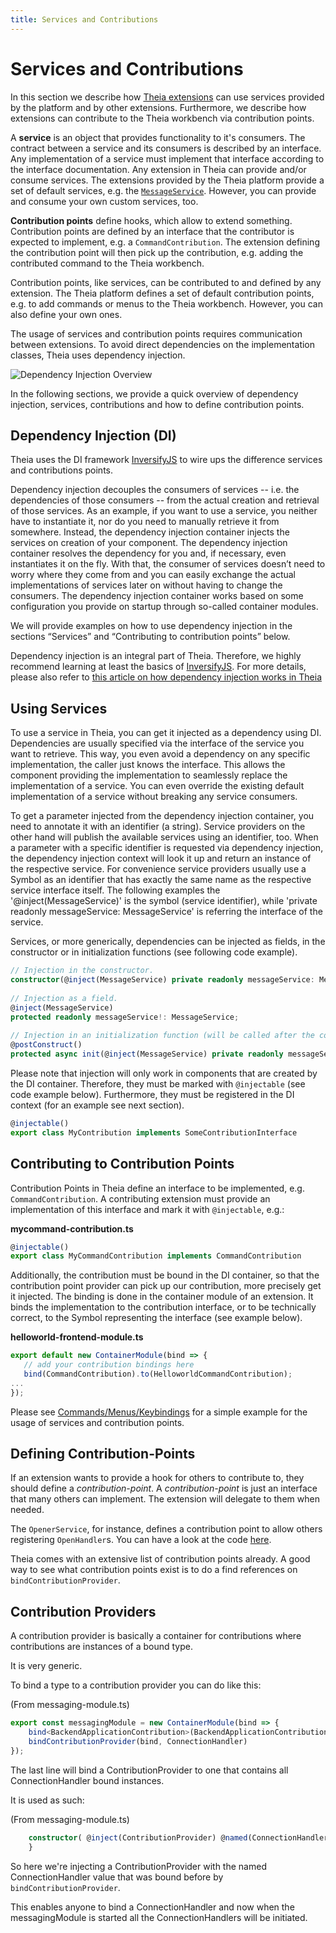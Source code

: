 ```yaml
---
title: Services and Contributions
---
```


# Services and Contributions

In this section we describe how [Theia extensions](https://theia-ide.org/docs/extensions#theia-extensions) can use services provided by the platform and by other extensions. Furthermore, we describe how extensions can contribute to the Theia workbench via contribution points.

A **service** is an object that provides functionality to it's consumers. The contract between a service and its consumers is described by an interface. Any implementation of a service must implement that interface according to the interface documentation. Any extension in Theia can provide and/or consume services. The extensions provided by the Theia platform provide a set of default services, e.g. the [`MessageService`](https://theia-ide.org/docs/message_service/). However, you can provide and consume your own custom services, too.

**Contribution points** define hooks, which allow to extend something. Contribution points are defined by an interface that the contributor is expected to implement, e.g. a `CommandContribution`. The extension defining the contribution point will then pick up the contribution, e.g. adding the contributed command to the Theia workbench.

Contribution points, like services, can be contributed to and defined by any extension. The Theia platform defines a set of default contribution points, e.g. to add commands or menus to the Theia workbench. However, you can also define your own ones.

The usage of services and contribution points requires communication between extensions. To avoid direct dependencies on the implementation classes, Theia uses dependency injection.

<img src="/dependency-injection.png" alt="Dependency Injection Overview" style="max-width: 525px">

In the following sections, we provide a quick overview of dependency injection, services, contributions and how to define contribution points.

## Dependency Injection (DI)

Theia uses the DI framework [InversifyJS](http://inversify.io/) to wire ups the difference services and contributions points.

Dependency injection decouples the consumers of services -- i.e. the dependencies of those consumers -- from the actual creation and retrieval of those services. As an example, if you want to use a service, you neither have to instantiate it, nor do you need to manually retrieve it from somewhere. Instead, the dependency injection container injects the services on creation of your component. The dependency injection container resolves the dependency for you and, if necessary, even instantiates it on the fly. With that, the consumer of services doesn’t need to worry where they come from and you can easily exchange the actual implementations of services later on without having to change the consumers. The dependency injection container works based on some configuration you provide on startup through so-called container modules.

We will provide examples on how to use dependency injection in the sections “Services” and “Contributing to contribution points” below.

Dependency injection is an integral part of Theia. Therefore, we highly recommend learning at
least the basics of [InversifyJS](http://inversify.io/). For more details, please also refer to [this article on how dependency injection works in Theia](https://eclipsesource.com/blogs/2018/11/28/how-to-inversify-in-eclipse-theia/)

## Using Services

To use a service in Theia, you can get it injected as a dependency using DI. Dependencies are usually specified via the interface of the service you want to retrieve. This way, you even avoid a dependency on any specific implementation, the caller just knows the interface. This allows the component providing the implementation to seamlessly replace the implementation of a service. You can even override the existing default implementation of a service without breaking any service consumers.

To get a parameter injected from the dependency injection container, you need to annotate it with an identifier (a string). Service providers on the other hand will publish the available services using an identifier, too. When a parameter with a specific identifier is requested via dependency injection, the dependency injection context will look it up and return an instance of the respective service. For convenience service providers usually use a Symbol as an identifier that has exactly the same name as the respective service interface itself. The following examples the '@inject(MessageService)' is the symbol (service identifier), while 'private readonly messageService: MessageService' is referring the interface of the service.

Services, or more generically, dependencies can be injected as fields, in the constructor or in initialization functions (see following code example).

```typescript
// Injection in the constructor.
constructor(@inject(MessageService) private readonly messageService: MessageService) { }
 
// Injection as a field.
@inject(MessageService)
protected readonly messageService!: MessageService;
 
// Injection in an initialization function (will be called after the constructor and after injecting fields.
@postConstruct()
protected async init(@inject(MessageService) private readonly messageService: MessageService) { }
```

Please note that injection will only work in components that are created by the DI container. Therefore, they must be marked with `@injectable` (see code example below). Furthermore, they must be registered in the DI context (for an example see next section).

```typescript
@injectable()
export class MyContribution implements SomeContributionInterface
```

## Contributing to Contribution Points

Contribution Points in Theia define an interface to be implemented, e.g. `CommandContribution`. A contributing extension must provide an implementation of this interface and mark it with `@injectable`, e.g.:

**mycommand-contribution.ts**
```typescript
@injectable()
export class MyCommandContribution implements CommandContribution
```

Additionally, the contribution must be bound in the DI container, so that the contribution point provider can pick up our contribution, more precisely get it injected. The binding is done in the container module of an extension. It binds the implementation to the contribution interface, or to be technically correct, to the Symbol representing the interface (see example below).

**helloworld-frontend-module.ts**
```typescript
export default new ContainerModule(bind => {
   // add your contribution bindings here
   bind(CommandContribution).to(HelloworldCommandContribution);
...
});
```

Please see [Commands/Menus/Keybindings](https://theia-ide.org/docs/commands_keybindings/) for a simple example for the usage of services and contribution points.

## Defining Contribution-Points

If an extension wants to provide a hook for others to contribute to, they
should define a _contribution-point_. A _contribution-point_ is just an
interface that many others can implement. The extension will delegate to them
when needed.

The `OpenerService`, for instance, defines a contribution point to allow others
registering `OpenHandler`s. You can have a look at the code
[here](https://github.com/eclipse-theia/theia/blob/master/packages/core/src/browser/opener-service.ts).

Theia comes with an extensive list of contribution points already. A good way
to see what contribution points exist is to do a find references on
`bindContributionProvider`.

## Contribution Providers

A contribution provider is basically a container for contributions where
contributions are instances of a bound type.

It is very generic.

To bind a type to a contribution provider you can do like this:

(From messaging-module.ts)

``` typescript
export const messagingModule = new ContainerModule(bind => {
    bind<BackendApplicationContribution>(BackendApplicationContribution).to(MessagingContribution);
    bindContributionProvider(bind, ConnectionHandler)
});
```
The last line will bind a ContributionProvider to one that contains all
ConnectionHandler bound instances.


It is used as such:

(From messaging-module.ts)

``` typescript
    constructor( @inject(ContributionProvider) @named(ConnectionHandler) protected readonly handlers: ContributionProvider<ConnectionHandler>) {
    }

```

So here we're injecting a ContributionProvider with the named
ConnectionHandler value that was bound before by `bindContributionProvider`.

This enables anyone to bind a ConnectionHandler and now when the
messagingModule is started all the ConnectionHandlers will be initiated.

